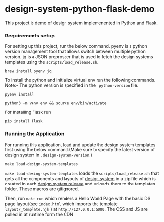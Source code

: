 # design-system-python-flask-demo

This project is demo of design system implemenented in Python and Flask.

### Requirements setup

For setting up this project, run the below command. pyenv is a python version management tool that allows switch between
multiple python version. jq is a JSON preprosser that is used to fetch the design systems templates using the `scripts/load_release.sh`.

```
brew install pyenv jq

```

To install the python and initialize virtual env run the following commands. Note:- The python version is specified in the
`.python-version` file.

```
pyenv install
```

```
python3 -m venv env && source env/bin/activate

```

For Installing Flask run

```
pip install Flask
```

### Running the Application

For running this application, load and update the design system templates first using the below command.(Make sure to
specify the latest version of design system in `.design-system-version`.)

```
make load-design-system-templates
```

`make load-desing-system-templates` loads the `scripts/load_release.sh` that gets all the components and layouts of [design system](https://github.com/ONSdigital/design-system) in a zip file which is created in each [design system release](https://github.com/ONSdigital/design-system/releases) and unloads them to the templates folder. These macros are gitignored.

Then, run `make run` which renders a Hello World Page with the basic DS page layout(see `index.html` which imports the template `layout/_template.njk` ) at `http://127.0.0.1:5000`. The CSS and JS are pulled in at runtime form the CDN
